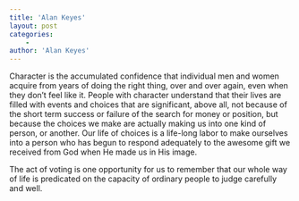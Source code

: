 ```yaml
---
title: 'Alan Keyes'
layout: post
categories:
    -
author: 'Alan Keyes'
---
```


Character is the accumulated confidence that individual men and women acquire from years of doing the right thing, over and over again, even when they don’t feel like it. People with character understand that their lives are filled with events and choices that are significant, above all, not because of the short term success or failure of the search for money or position, but because the choices we make are actually making us into one kind of person, or another. Our life of choices is a life-long labor to make ourselves into a person who has begun to respond adequately to the awesome gift we received from God when He made us in His image.

The act of voting is one opportunity for us to remember that our whole way of life is predicated on the capacity of ordinary people to judge carefully and well.
